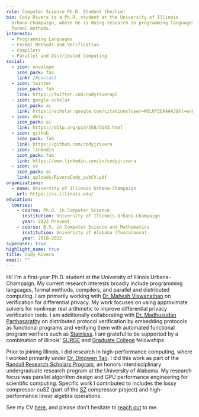 ```yaml
---
role: Computer Science Ph.D. Student (he/him)
bio: Cody Rivera is a Ph.D. student at the University of Illinois
  Urbana-Champaign, where he is doing research in programming languages and
  formal methods.
interests:
  - Programming Languages
  - Formal Methods and Verification
  - Compilers
  - Parallel and Distributed Computing
social:
  - icon: envelope
    icon_pack: fas
    link: /#contact
  - icon: twitter
    icon_pack: fab
    link: https://twitter.com/codyriverapl
  - icon: google-scholar
    icon_pack: ai
    link: https://scholar.google.com/citations?user=WGLOY2QAAAAJ&hl=en&oi=ao
  - icon: dblp
    icon_pack: ai
    link: https://dblp.org/pid/258/3143.html
  - icon: github
    icon_pack: fab
    link: https://github.com/codyjrivera
  - icon: linkedin
    icon_pack: fab
    link: https://www.linkedin.com/in/codyjrivera
  - icon: cv
    icon_pack: ai
    link: uploads/RiveraCody_pubCV.pdf
organizations:
  - name: University of Illinois Urbana-Champaign
    url: https://cs.illinois.edu/
education:
  courses:
    - course: Ph.D. in Computer Science
      institution: University of Illinois Urbana-Champaign
      year: 2022-Present
    - course: B.S. in Computer Science and Mathematics
      institution: University of Alabama (Tuscaloosa)
      year: 2018-2022
superuser: true
highlight_name: true
title: Cody Rivera
email: ""
---
```

Hi! I'm a first-year Ph.D. student at the University of Illinois Urbana-Champaign. My current research interests broadly include programming languages, formal methods, compilers, and parallel and distributed computing. I am primarily working with [Dr. Mahesh Viswanathan](http://vmahesh.cs.illinois.edu/) on verification for differential privacy. My work focuses on using approximate solvers for nonlinear real arithmetic to improve differential privacy verification tools. I am additionally collaborating with [Dr. Madhusudan Parthasarathy](http://madhu.cs.illinois.edu/) on distributed protocol verification by embedding protocols as functional programs and verifying them with automated functional program verifiers such as [Stainless](https://stainless.epfl.ch/). I am grateful to be supported by a combination of Illinois' [SURGE](https://grainger.illinois.edu/academics/graduate/funding/surge) and [Graduate College](https://apps.grad.illinois.edu/fellowship-finder/?action=main.fellowship&fid=4684) fellowships.

Prior to joining Illinois, I did research in high-performance computing, where I worked primarily under [Dr. Dingwen Tao](https://www.dingwentao.com). I did this work as part of the [Randall Research Scholars Program](https://rrsp.ua.edu/), an honors interdisciplinary undergraduate research program at the University of Alabama. My research focus was parallel algorithm design and GPU performance engineering for scientific computing. Specific work I contributed to includes the lossy compressor cuSZ (part of the [SZ](https://szcompressor.org) compressor project) and high-performance linear algebra operations.

See my CV [here](uploads/RiveraCody_pubCV.pdf), and please don't hesitate to [reach out](#contact) to me.